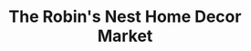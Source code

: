 ---
title: "The Robin's Nest Home Decor Market"
url: /lancaster/the-robins-nest-home-decor-market/
shop: interior decoration
---